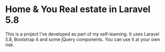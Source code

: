# Home & You Real estate in Laravel 5.8

This is a project I've developed as part of my self-learning. It uses Laravel 5.8, Bootstrap 4 and some jQuery components. You can use it at your own risk.
